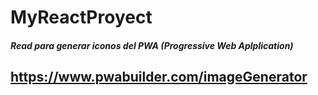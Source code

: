 # MyReactProyect

##### Read para generar iconos del PWA (Progressive Web Aplplication)
## https://www.pwabuilder.com/imageGenerator